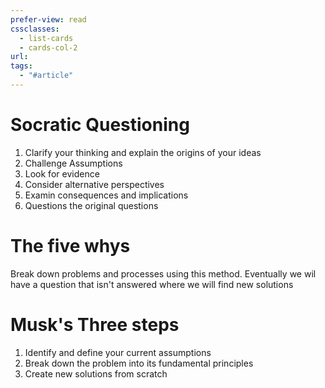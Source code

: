 ```yaml
---
prefer-view: read
cssclasses:
  - list-cards
  - cards-col-2
url: 
tags:
  - "#article"
---
```

# Socratic Questioning
1. Clarify your thinking and explain the origins of your ideas
2. Challenge Assumptions
3. Look for evidence
4. Consider alternative perspectives
5. Examin consequences and implications
6. Questions the original questions

# The five whys
Break down problems and processes using this method. 
Eventually we wil have a question that isn't answered where we will find new solutions

# Musk's Three steps
1. Identify and define your current assumptions
2. Break down the problem into its fundamental principles
3. Create new solutions from scratch
